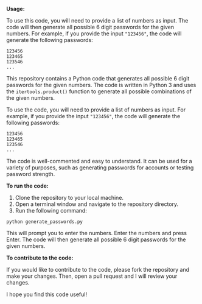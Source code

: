 **Usage:**

To use this code, you will need to provide a list of numbers as input. The code will then generate all possible 6 digit passwords for the given numbers. For example, if you provide the input `"123456"`, the code will generate the following passwords:

```
123456
123465
123546
...
```

This repository contains a Python code that generates all possible 6 digit passwords for the given numbers. The code is written in Python 3 and uses the `itertools.product()` function to generate all possible combinations of the given numbers.

To use the code, you will need to provide a list of numbers as input. For example, if you provide the input `"123456"`, the code will generate the following passwords:

```
123456
123465
123546
...
```

The code is well-commented and easy to understand. It can be used for a variety of purposes, such as generating passwords for accounts or testing password strength.

**To run the code:**

1. Clone the repository to your local machine.
2. Open a terminal window and navigate to the repository directory.
3. Run the following command:

```
python generate_passwords.py
```

This will prompt you to enter the numbers. Enter the numbers and press Enter. The code will then generate all possible 6 digit passwords for the given numbers.

**To contribute to the code:**

If you would like to contribute to the code, please fork the repository and make your changes. Then, open a pull request and I will review your changes.

I hope you find this code useful!
